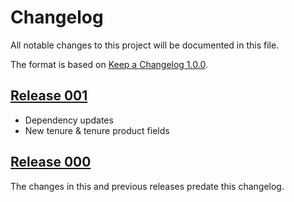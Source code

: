 # Changelog

All notable changes to this project will be documented in this file.

The format is based on [Keep a Changelog 1.0.0].

## [Release 001]

- Dependency updates
- New tenure & tenure product fields

## [Release 000]

The changes in this and previous releases predate this changelog.

[release 001]: https://github.com/dxw/affordable-housing-monitoring/releases/tag/release-001
[release 000]: https://github.com/dxw/affordable-housing-monitoring/releases/tag/release-000

[keep a changelog 1.0.0]: https://keepachangelog.com/en/1.0.0/
